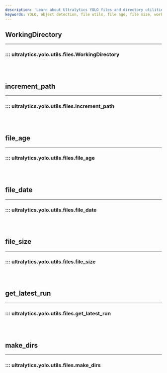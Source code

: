 ```yaml
---
description: 'Learn about Ultralytics YOLO files and directory utilities: WorkingDirectory, file_age, file_size, and make_dirs.'
keywords: YOLO, object detection, file utils, file age, file size, working directory, make directories, Ultralytics Docs
---
```


## WorkingDirectory
---

### ::: ultralytics.yolo.utils.files.WorkingDirectory

<br><br>

## increment_path
---

### ::: ultralytics.yolo.utils.files.increment_path

<br><br>

## file_age
---

### ::: ultralytics.yolo.utils.files.file_age

<br><br>

## file_date
---

### ::: ultralytics.yolo.utils.files.file_date

<br><br>

## file_size
---

### ::: ultralytics.yolo.utils.files.file_size

<br><br>

## get_latest_run
---

### ::: ultralytics.yolo.utils.files.get_latest_run

<br><br>

## make_dirs
---

### ::: ultralytics.yolo.utils.files.make_dirs

<br><br>
